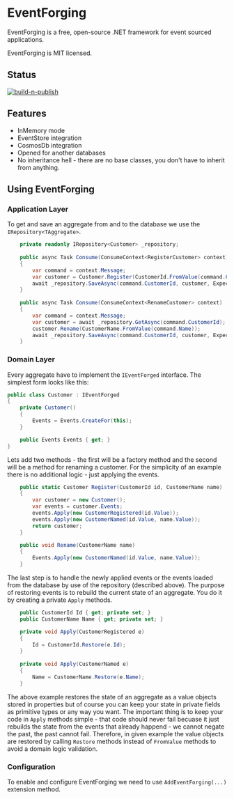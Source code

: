 # EventForging

EventForging is a free, open-source .NET framework for event sourced applications.

EventForging is MIT licensed.

## Status
[![build-n-publish](https://github.com/piotr07da/EventForging/actions/workflows/build-n-publish.yml/badge.svg)](https://github.com/piotr07da/EventForging/actions/workflows/build-n-publish.yml)

## Features

- InMemory mode
- EventStore integration
- CosmosDb integration
- Opened for another databases
- No inheritance hell - there are no base classes, you don't have to inherit from anything.

## Using EventForging
### Application Layer
To get and save an aggregate from and to the database we use the `IRepository<TAggregate>`.
```csharp
    private readonly IRepository<Customer> _repository;
    
    public async Task Consume(ConsumeContext<RegisterCustomer> context)
    {
        var command = context.Message;
        var customer = Customer.Register(CustomerId.FromValue(command.CustomerId), CustomerName.FromValue(command.Name));
        await _repository.SaveAsync(command.CustomerId, customer, ExpectedVersion.None, context.ConversationId, context.InitiatorId);
    }
    
    public async Task Consume(ConsumeContext<RenameCustomer> context)
    {
        var command = context.Message;
        var customer = await _repository.GetAsync(command.CustomerId);
        customer.Rename(CustomerName.FromValue(command.Name));
        await _repository.SaveAsync(command.CustomerId, customer, ExpectedVersion.Any, context.ConversationId, context.InitiatorId);
    }
```
### Domain Layer
Every aggregate have to implement the `IEventForged` interface. The simplest form looks like this:
```csharp
public class Customer : IEventForged
{
    private Customer()
    {
        Events = Events.CreateFor(this);
    }

    public Events Events { get; }
}
```
Lets add two methods - the first will be a factory method and the second will be a method for renaming a customer. For the simplicity of an example there is no additional logic - just applying the events.

```csharp
    public static Customer Register(CustomerId id, CustomerName name)
    {
        var customer = new Customer();
        var events = customer.Events;
        events.Apply(new CustomerRegistered(id.Value));
        events.Apply(new CustomerNamed(id.Value, name.Value));
        return customer;
    }

    public void Rename(CustomerName name)
    {
        Events.Apply(new CustomerNamed(id.Value, name.Value));
    }
```

The last step is to handle the newly applied events or the events loaded from the database by use of the repository (described above). The purpose of restoring events is to rebuild the current state of an aggregate. You do it by creating a private `Apply` methods.

```csharp
    public CustomerId Id { get; private set; }
    public CustomerName Name { get; private set; }

    private void Apply(CustomerRegistered e)
    {
        Id = CustomerId.Restore(e.Id);
    }
    
    private void Apply(CustomerNamed e)
    {
        Name = CustomerName.Restore(e.Name);
    }
```

The above example restores the state of an aggregate as a value objects stored in properties but of course you can keep your state in private fields as primitive types or any way you want. The important thing is to keep your code in `Apply` methods simple - that code should never fail becuase it just rebuilds the state from the events that already happend - we cannot negate the past, the past cannot fail. Therefore, in given example the value objects are restored by calling `Restore` methods instead of `FromValue` methods to avoid a domain logic validation.

### Configuration
To enable and configure EventForging we need to use `AddEventForging(...)` extension method.
```csharp

```

